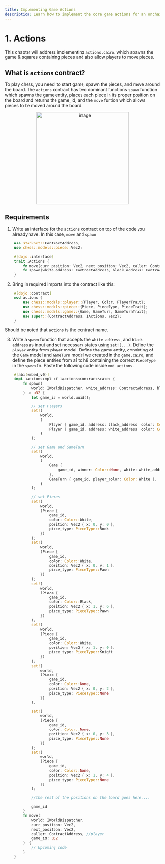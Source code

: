 ```yaml
---
title: Implementing Game Actions
description: Learn how to implement the core game actions for an onchain chess game, including spawning pieces and handling moves.
---
```


# 1. Actions

This chapter will address implementing `actions.cairo`, which spawns the game & squares containing pieces and also allow players to move pieces.

## What is `actions` contract?

To play chess, you need, to start game, spawn the pieces, and move around the board. The `actions` contract has two dominant functions `spawn` function which spawns the game entity, places each piece in its proper position on the board and returns the game_id, and the `move` funtion which allows pieces to be moved around the board.

<p align="center">
<img src="/images/board.png" alt="image" width="300" height="auto">

## Requirements

1. Write an interface for the `actions` contract on top of the code you already have. In this case, `move` and `spawn`

```rust
    use starknet::ContractAddress;
    use chess::models::piece::Vec2;

    #[dojo::interface]
    trait IActions {
        fn move(curr_position: Vec2, next_position: Vec2, caller: ContractAddress, game_id: u32);
        fn spawn(white_address: ContractAddress, black_address: ContractAddress) -> u32;
    }
```

2. Bring in required imports into the contract like this:

```rust
    #[dojo::contract]
    mod actions {
        use chess::models::player::{Player, Color, PlayerTrait};
        use chess::models::piece::{Piece, PieceType, PieceTrait};
        use chess::models::game::{Game, GameTurn, GameTurnTrait};
        use super::{ContractAddress, IActions, Vec2};
    }
```

Should be noted that `actions` is the contract name.

3. Write a `spawn` function that accepts the `white address`, and `black address` as input and set necessary states using `set!(...)`. Define the `player` entity from player model. Define the game entity, consisting of the `Game` model and `GameTurn` model we created in the `game.cairo`, and define the piece entities from a1 to h8 containing the correct `PieceType` in the `spawn` fn. Paste the following code inside `mod actions`.

```rust
    #[abi(embed_v0)]
    impl IActionsImpl of IActions<ContractState> {
        fn spawn(
            world: IWorldDispatcher, white_address: ContractAddress, black_address: ContractAddress
        ) -> u32 {
            let game_id = world.uuid();

            // set Players
            set!(
                world,
                (
                    Player { game_id, address: black_address, color: Color::Black },
                    Player { game_id, address: white_address, color: Color::White },
                )
            );

            // set Game and GameTurn
            set!(
                world,
                (
                    Game {
                        game_id, winner: Color::None, white: white_address, black: black_address
                    },
                    GameTurn { game_id, player_color: Color::White },
                )
            );

            // set Pieces
            set!(
                world,
                (Piece {
                    game_id,
                    color: Color::White,
                    position: Vec2 { x: 0, y: 0 },
                    piece_type: PieceType::Rook
                })
            );
            set!(
                world,
                (Piece {
                    game_id,
                    color: Color::White,
                    position: Vec2 { x: 0, y: 1 },
                    piece_type: PieceType::Pawn
                })
            );
            set!(
                world,
                (Piece {
                    game_id,
                    color: Color::Black,
                    position: Vec2 { x: 1, y: 6 },
                    piece_type: PieceType::Pawn
                })
            );
            set!(
                world,
                (Piece {
                    game_id,
                    color: Color::White,
                    position: Vec2 { x: 1, y: 0 },
                    piece_type: PieceType::Knight
                })
            );
            set!(
                world,
                (Piece {
                    game_id,
                    color: Color::None,
                    position: Vec2 { x: 0, y: 2 },
                    piece_type: PieceType::None
                })
            );

            set!(
                world,
                (Piece {
                    game_id,
                    color: Color::None,
                    position: Vec2 { x: 0, y: 3 },
                    piece_type: PieceType::None
                })
            );
            set!(
                world,
                (Piece {
                    game_id,
                    color: Color::None,
                    position: Vec2 { x: 1, y: 4 },
                    piece_type: PieceType::None
                })
            );

            //the rest of the positions on the board goes here....

            game_id
        }
        fn move(
            world: IWorldDispatcher,
            curr_position: Vec2,
            next_position: Vec2,
            caller: ContractAddress, //player
            game_id: u32
        )  {
            // Upcoming code
        }
    }
```
